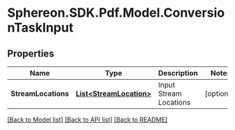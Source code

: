# Sphereon.SDK.Pdf.Model.ConversionTaskInput
## Properties

Name | Type | Description | Notes
------------ | ------------- | ------------- | -------------
**StreamLocations** | [**List&lt;StreamLocation&gt;**](StreamLocation.md) | Input Stream Locations | [optional] 

[[Back to Model list]](../README.md#documentation-for-models) [[Back to API list]](../README.md#documentation-for-api-endpoints) [[Back to README]](../README.md)

